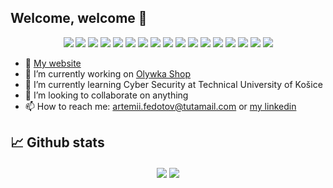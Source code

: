 ## Welcome, welcome 👋

<p align="center">
<img src="https://img.shields.io/badge/c99-%2300599C.svg?&style=for-the-badge&logo=c&logoColor=white"/>
<img src="https://img.shields.io/badge/go-00ADD8?&style=for-the-badge&logo=go&logoColor=white" />
<img src="https://img.shields.io/badge/rust-d07f4f.svg?&style=for-the-badge&logo=rust&logoColor=white"/>
<img src="https://img.shields.io/badge/java-f89820?&style=for-the-badge&logo=spring&logoColor=white"/>
<img src="https://img.shields.io/badge/spring_boot-6DB33F?&style=for-the-badge&logo=spring%20boot&logoColor=white"/>
<img src="https://img.shields.io/badge/javascript-%23323330.svg?&style=for-the-badge&logo=javascript&logoColor=%23F7DF1E"/>
<img src="https://img.shields.io/badge/typescript-%23007ACC.svg?&style=for-the-badge&logo=typescript&logoColor=white"/>
<img src="https://img.shields.io/badge/bun-000000?&style=for-the-badge&logo=bun&logoColor=white"/>
<img src="https://img.shields.io/badge/docker-4169E1?&style=for-the-badge&logo=docker&logoColor=white"/>
<img src="https://img.shields.io/badge/solidjs-2C4F7C?&style=for-the-badge&logo=solid&logoColor=white"/>
<img src="https://img.shields.io/badge/svelte-FF3E00?&style=for-the-badge&logo=svelte&logoColor=white"/>
<img src="https://img.shields.io/badge/sqlite-003B57?&style=for-the-badge&logo=sqlite&logoColor=white"/>
<img src="https://img.shields.io/badge/mysql-4479A1?&style=for-the-badge&logo=mysql&logoColor=white"/>
<img src="https://img.shields.io/badge/postgres-4169E1?&style=for-the-badge&logo=postgresql&logoColor=white"/>
<img src="https://img.shields.io/badge/html5-%23E34F26.svg?&style=for-the-badge&logo=html5&logoColor=white"/>
<img src="https://img.shields.io/badge/css-%231572B6.svg?&style=for-the-badge&logo=css3&logoColor=white"/>
<img src="https://img.shields.io/badge/sass-CC6699?&style=for-the-badge&logo=sass&logoColor=white"/>
</p>

- 🛜 [My website](https://makefolder.vercel.app)
- 🔭 I’m currently working on [Olywka Shop](https://olywka-shop.com.ua)
- 🌱 I’m currently learning Cyber Security at Technical University of Košice
- 👯 I’m looking to collaborate on anything
- 📫 How to reach me: artemii.fedotov@tutamail.com or [my linkedin](https://www.linkedin.com/in/artemii-fedotov-77809b260/)

## 📈 Github stats

<div align="center">
  <img align="center" src="https://github-readme-stats.vercel.app/api?username=makefolder&show_icons=true&theme=radical" />
  <img align="center" src="https://github-readme-stats.vercel.app/api/top-langs/?username=makefolder&layout=compact&theme=radical" />
</div>
